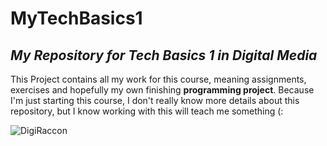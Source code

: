 # MyTechBasics1
## *My Repository for Tech Basics 1 in Digital Media*

This Project contains all my work for this course, meaning assignments, exercises and hopefully my own finishing **programming project**.
Because I'm just starting this course, I don't really know more details about this repository, but I know working with this will teach me something (:


![DigiRaccon](https://github.com/ellapulkertDigi/TechBasics1/blob/main/1200px-Digital_Media_Icon.jpg)
